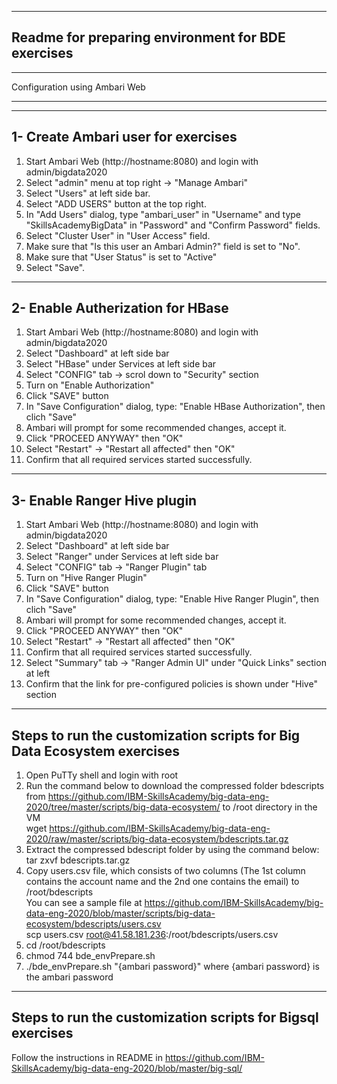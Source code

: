 ---------------------------------------------------------------
Readme for preparing environment for BDE exercises
--------------------------------------------------------------

______________________________________________________________
Configuration using Ambari Web 
______________________________________________________________


--------------------------------------------------------------
1- Create Ambari user for exercises
--------------------------------------------------------------
1. Start Ambari Web (http://hostname:8080) and login with admin/bigdata2020
2. Select "admin" menu at top right -> "Manage Ambari"
3. Select "Users" at left side bar.
4. Select "ADD USERS" button at the top right.
5. In "Add Users" dialog, type "ambari_user" in "Username" and type "SkillsAcademyBigData" in "Password" and "Confirm Password" fields.
6. Select "Cluster User" in "User Access" field.
7. Make sure that "Is this user an Ambari Admin?" field is set to "No".
8. Make sure that "User Status" is set to "Active"
9. Select "Save".


--------------------------------------------------------------
2- Enable Autherization for HBase
--------------------------------------------------------------
1. Start Ambari Web (http://hostname:8080) and login with admin/bigdata2020
2. Select "Dashboard" at left side bar
3. Select "HBase" under Services at left side bar
4. Select "CONFIG" tab -> scrol down to "Security" section
5. Turn on "Enable Authorization"
6. Click "SAVE" button
7. In "Save Configuration" dialog, type: "Enable HBase Authorization", then clich "Save"
8. Ambari will prompt for some recommended changes, accept it.
9. Click "PROCEED ANYWAY" then "OK"
10. Select "Restart" -> "Restart all affected" then "OK"
11. Confirm that all required services started successfully.

--------------------------------------------------------------
3- Enable Ranger Hive plugin
--------------------------------------------------------------
1. Start Ambari Web (http://hostname:8080) and login with admin/bigdata2020
2. Select "Dashboard" at left side bar
3. Select "Ranger" under Services at left side bar
4. Select "CONFIG" tab -> "Ranger Plugin" tab
5. Turn on "Hive Ranger Plugin"
6. Click "SAVE" button
7. In "Save Configuration" dialog, type: "Enable Hive Ranger Plugin", then clich "Save"
8. Ambari will prompt for some recommended changes, accept it.
9. Click "PROCEED ANYWAY" then "OK"
10. Select "Restart" -> "Restart all affected" then "OK"
11. Confirm that all required services started successfully.
12. Select "Summary" tab -> "Ranger Admin UI" under "Quick Links" section at left
13. Confirm that the link for pre-configured policies is shown under "Hive" section

-------------------------------------------------------------------------

Steps to run the customization scripts for Big Data Ecosystem exercises
--------------------------------------------------------------------------
1. Open PuTTy shell and login with root
2. Run the command below to download the compressed folder bdescripts from https://github.com/IBM-SkillsAcademy/big-data-eng-2020/tree/master/scripts/big-data-ecosystem/ to /root directory in the VM
<br> wget https://github.com/IBM-SkillsAcademy/big-data-eng-2020/raw/master/scripts/big-data-ecosystem/bdescripts.tar.gz
3. Extract the compressed bdescript folder by using the command below:
   <br> 
   tar zxvf bdescripts.tar.gz
4. Copy users.csv file, which consists of two columns (The 1st column contains the account name and the 2nd one contains the email) to /root/bdescripts
<br>You can see a sample file at https://github.com/IBM-SkillsAcademy/big-data-eng-2020/blob/master/scripts/big-data-ecosystem/bdescripts/users.csv
<br> scp users.csv root@41.58.181.236:/root/bdescripts/users.csv
5. cd /root/bdescripts
6. chmod 744 bde_envPrepare.sh
7. ./bde_envPrepare.sh "{ambari password}" 
where {ambari password} is the ambari password

---------------------------------------------------------------------------
Steps to run the customization scripts for Bigsql exercises
---------------------------------------------------------------------------
Follow the instructions in README in https://github.com/IBM-SkillsAcademy/big-data-eng-2020/blob/master/big-sql/

